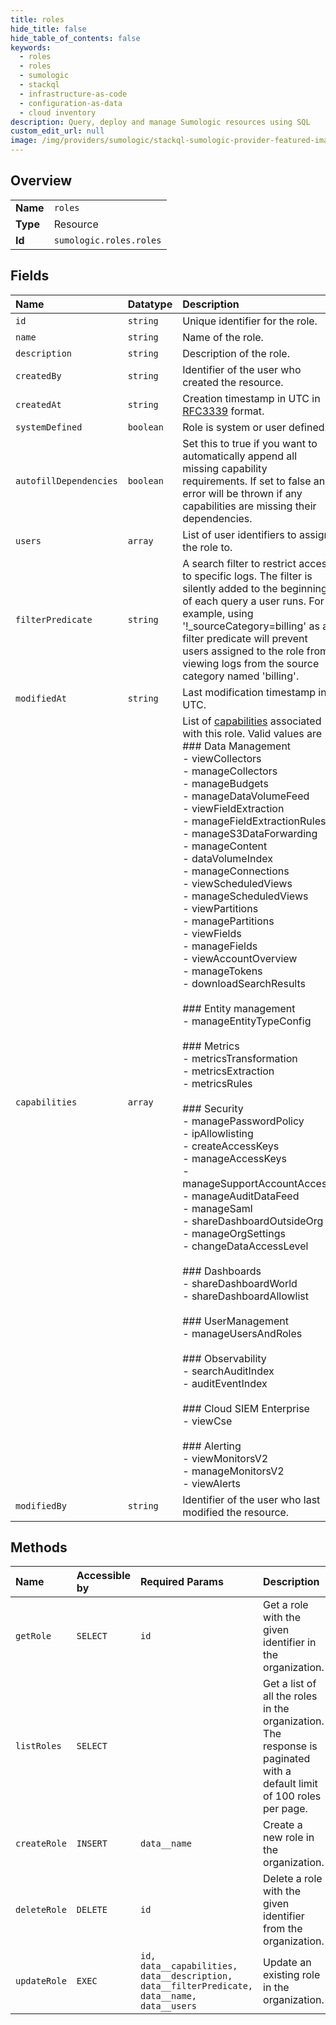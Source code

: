 ```yaml
---
title: roles
hide_title: false
hide_table_of_contents: false
keywords:
  - roles
  - roles
  - sumologic    
  - stackql
  - infrastructure-as-code
  - configuration-as-data
  - cloud inventory
description: Query, deploy and manage Sumologic resources using SQL
custom_edit_url: null
image: /img/providers/sumologic/stackql-sumologic-provider-featured-image.png
---
```

  
    

## Overview
<table><tbody>
<tr><td><b>Name</b></td><td><code>roles</code></td></tr>
<tr><td><b>Type</b></td><td>Resource</td></tr>
<tr><td><b>Id</b></td><td><code>sumologic.roles.roles</code></td></tr>
</tbody></table>

## Fields
| Name | Datatype | Description |
|:-----|:---------|:------------|
| `id` | `string` | Unique identifier for the role. |
| `name` | `string` | Name of the role. |
| `description` | `string` | Description of the role. |
| `createdBy` | `string` | Identifier of the user who created the resource. |
| `createdAt` | `string` | Creation timestamp in UTC in [RFC3339](https://tools.ietf.org/html/rfc3339) format. |
| `systemDefined` | `boolean` | Role is system or user defined. |
| `autofillDependencies` | `boolean` | Set this to true if you want to automatically append all missing capability requirements. If set to false an error will be thrown if any capabilities are missing their dependencies. |
| `users` | `array` | List of user identifiers to assign the role to. |
| `filterPredicate` | `string` | A search filter to restrict access to specific logs. The filter is silently added to the beginning of each query a user runs. For example, using '!_sourceCategory=billing' as a filter predicate will prevent users assigned to the role from viewing logs from the source category named 'billing'. |
| `modifiedAt` | `string` | Last modification timestamp in UTC. |
| `capabilities` | `array` | List of [capabilities](https://help.sumologic.com/Manage/Users-and-Roles/Manage-Roles/Role-Capabilities) associated with this role. Valid values are<br />### Data Management<br />  - viewCollectors<br />  - manageCollectors<br />  - manageBudgets<br />  - manageDataVolumeFeed<br />  - viewFieldExtraction<br />  - manageFieldExtractionRules<br />  - manageS3DataForwarding<br />  - manageContent<br />  - dataVolumeIndex<br />  - manageConnections<br />  - viewScheduledViews<br />  - manageScheduledViews<br />  - viewPartitions<br />  - managePartitions<br />  - viewFields<br />  - manageFields<br />  - viewAccountOverview<br />  - manageTokens<br />  - downloadSearchResults<br /><br />### Entity management<br />  - manageEntityTypeConfig<br /><br />### Metrics<br />  - metricsTransformation<br />  - metricsExtraction<br />  - metricsRules<br /><br />### Security<br />  - managePasswordPolicy<br />  - ipAllowlisting<br />  - createAccessKeys<br />  - manageAccessKeys<br />  - manageSupportAccountAccess<br />  - manageAuditDataFeed<br />  - manageSaml<br />  - shareDashboardOutsideOrg<br />  - manageOrgSettings<br />  - changeDataAccessLevel<br /><br />### Dashboards<br />  - shareDashboardWorld<br />  - shareDashboardAllowlist<br /><br />### UserManagement<br />  - manageUsersAndRoles<br /><br />### Observability<br />  - searchAuditIndex<br />  - auditEventIndex<br /><br />### Cloud SIEM Enterprise<br />  - viewCse<br /><br />### Alerting<br />  - viewMonitorsV2<br />  - manageMonitorsV2<br />  - viewAlerts |
| `modifiedBy` | `string` | Identifier of the user who last modified the resource. |
## Methods
| Name | Accessible by | Required Params | Description |
|:-----|:--------------|:----------------|:------------|
| `getRole` | `SELECT` | `id` | Get a role with the given identifier in the organization. |
| `listRoles` | `SELECT` |  | Get a list of all the roles in the organization. The response is paginated with a default limit of 100 roles per page. |
| `createRole` | `INSERT` | `data__name` | Create a new role in the organization. |
| `deleteRole` | `DELETE` | `id` | Delete a role with the given identifier from the organization. |
| `updateRole` | `EXEC` | `id, data__capabilities, data__description, data__filterPredicate, data__name, data__users` | Update an existing role in the organization. |
